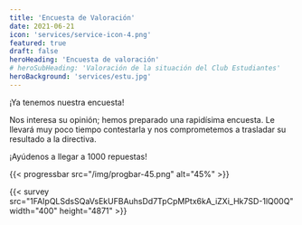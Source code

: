 ```yaml
---
title: 'Encuesta de Valoración'
date: 2021-06-21
icon: 'services/service-icon-4.png'
featured: true
draft: false
heroHeading: 'Encuesta de valoración'
# heroSubHeading: 'Valoración de la situación del Club Estudiantes'
heroBackground: 'services/estu.jpg'
---
```


¡Ya tenemos nuestra encuesta!

Nos interesa su opinión; hemos preparado una rapidísima encuesta. Le llevará muy poco tiempo contestarla y nos comprometemos a trasladar su resultado a la directiva.

¡Ayúdenos a llegar a 1000 repuestas!

{{< progressbar src="/img/progbar-45.png" alt="45%" >}}

{{< survey src="1FAIpQLSdsSQaVsEkUFBAuhsDd7TpCpMPtx6kA_iZXi_Hk7SD-1lQ00Q" width="400" height="4871" >}}